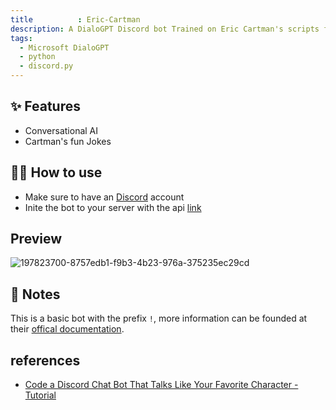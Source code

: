 ```yaml
--- 
title          : Eric-Cartman 
description: A DialoGPT Discord bot Trained on Eric Cartman's scripts from South Park 
tags:
  - Microsoft DialoGPT
  - python
  - discord.py
---
```




## ✨ Features

- Conversational AI
- Cartman's fun Jokes

## 💁‍♀️ How to use

- Make sure to have an [Discord](discord.gg) account
- Inite the bot to your server with the api [link](https://discord.com/api/oauth2/authorize?client_id=1034441993985732608&permissions=3072&scope=bot)


## Preview
![197823700-8757edb1-f9b3-4b23-976a-375235ec29cd](https://user-images.githubusercontent.com/90383672/200600149-783c3501-850d-48d4-9b77-18a685a0d439.png)


## 📝 Notes

This is a basic bot with the prefix `!`, more information can be founded at their [offical documentation](https://discordpy.readthedocs.io/en/stable/api.html).

## references 
 - [Code a Discord Chat Bot That Talks Like Your Favorite Character - Tutorial](https://www.youtube.com/watch?v=UjDpW_SOrlw)
